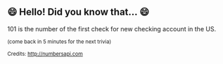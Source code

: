 ## 😄 Hello! Did you know that... 😄
101 is the number of the first check for new checking account in the US.

<sup>(come back in 5 minutes for the next trivia)</sup>


<sup>Credits: http://numbersapi.com</sup>
